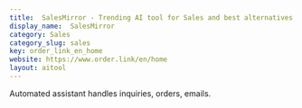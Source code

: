 ```yaml
---
title:  SalesMirror - Trending AI tool for Sales and best alternatives
display_name:  SalesMirror
category: Sales
category_slug: sales
key: order_link_en_home
website: https://www.order.link/en/home
layout: aitool
---
```


Automated assistant handles inquiries, orders, emails.
